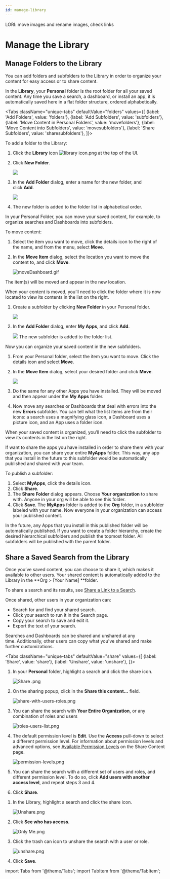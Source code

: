 ```yaml
---
id: manage-library
---
```


LORI: move images and rename images, check links

# Manage the Library

## Manage Folders to the Library

You can add folders and subfolders to the Library in order to organize your content for easy access or to share content.

In the **Library**, your **Personal** folder is the root folder for all your saved content. Any time you save a search, a dashboard, or install an app, it is automatically saved here in a flat folder structure, ordered alphabetically.

<Tabs
  className="unique-tabs"
  defaultValue="folders"
  values={[
    {label: 'Add Folders', value: 'folders'},
    {label: 'Add Subfolders', value: 'subfolders'},
    {label: 'Move Content in Personal Folders', value: 'movefolders'},
    {label: 'Move Content into Subfolders', value: 'movesubfolders'},
    {label: 'Share Subfolders', value: 'sharesubfolders'},
  ]}>

<TabItem value="folders">

To add a folder to the Library:

1. Click the **Library** icon ![library icon.png](../static/img/Library/Add-Folders-to-the-Library/../../../Assets/Media_Repo_for_Start_Here/library%20icon.png) at the top of the UI.
1. Click **New Folder**.

    ![](../static/img/Library/Add-Folders-to-the-Library/AddFolder2.png)
1. In the **Add Folder** dialog, enter a name for the new folder, and click **Add**. 

    ![](../static/img/Library/Add-Folders-to-the-Library/AddFolder.png)
1. The new folder is added to the folder list in alphabetical order.

</TabItem>
<TabItem value="movefolders">

In your Personal Folder, you can move your saved content, for example, to organize searches and Dashboards into subfolders.

To move content:

1.  Select the item you want to move, click the details icon to the right of the name, and from the menu, select **Move**.
2.  In the **Move Item** dialog, select the location you want to move the content to, and click **Move**.

    ![moveDashboard.gif](../static/img/Library/Move-Content-Personal-Folder/moveDashboard.gif)

The item(s) will be moved and appear in the new location.

When your content is moved, you’ll need to click the folder where it is now located to view its contents in the list on the right.

</TabItem>
<TabItem value="subfolders">

1. Create a subfolder by clicking **New Folder** in your Personal folder.

    ![](../static/img/Library/Create-Subfolders-to-Organize-and-Share-Content/AddNewFolder.png)

1. In the **Add Folder** dialog, enter **My Apps**, and click **Add**. 

    ![](../static/img/Library/Create-Subfolders-to-Organize-and-Share-Content/AddFolder.png)   The new subfolder is added to the folder list.

</TabItem>
<TabItem value="movesubfolders">

Now you can organize your saved content in the new subfolders.

1. From your Personal folder, select the item you want to move. Click the details icon and select **Move**.
1. In the **Move Item** dialog, select your desired folder and click **Move**.

    ![](../static/img/Library/Create-Subfolders-to-Organize-and-Share-Content/MoveFile.png)

1. Do the same for any other Apps you have installed. They will be moved and then appear under the **My Apps** folder.
1. Now move any searches or Dashboards that deal with errors into the new **Errors** subfolder. You can tell what the list items are from their icons: a search uses a magnifying glass icon, a Dashboard uses a picture icon, and an App uses a folder icon.    

When your saved content is organized, you’ll need to click the subfolder to view its contents in the list on the right.

</TabItem>
<TabItem value="sharesubfolders">

If want to share the apps you have installed in order to share them with your organization, you can share your entire **MyApps** folder. This way, any app that you install in the future to this subfolder would be automatically published and shared with your team.

To publish a subfolder:

1. Select **MyApps**, click the details icon.
1. Click **Share**.
1. The **Share Folder** dialog appears. Choose **Your organization** to share with. Anyone in your org will be able to see this folder.
1. Click **Save**. The **MyApps** folder is added to the **Org** folder, in a subfolder labeled with your name. Now everyone in your organization can access your published content.

In the future, any Apps that you install in this published folder will be automatically published. If you want to create a folder hierarchy, create the desired hierarchical subfolders and publish the topmost folder. All subfolders will be published with the parent folder.

</TabItem>
</Tabs>


## Share a Saved Search from the Library

Once you’ve saved content, you can choose to share it, which makes it available to other users. Your shared content is automatically added to the Library in the **Org \> \[Your Name\] **folder.

To share a search and its results, see [Share a Link to a Search](../../05Search/Get-Started-with-Search/Search-Basics/Share-a-Link-to-a-Search.md "Share a Link to a Search"). 

Once shared, other users in your organization can:

* Search for and find your shared search.
* Click your search to run it in the Search page.
* Copy your search to save and edit it. 
* Export the text of your search. 

Searches and Dashboards can be shared and unshared at any time. Additionally, other users can copy what you've shared and make further customizations.

<Tabs
  className="unique-tabs"
  defaultValue="share"
  values={[
    {label: 'Share', value: 'share'},
    {label: 'Unshare', value: 'unshare'},
  ]}>

<TabItem value="share">

1. In your **Personal** folder, highlight a search and click the share icon.

    ![Share .png](../static/img/Library/Share-a-Saved-Search-from-the-Library/share-icon.png)

1. On the sharing popup, click in the **Share this content...** field.

    ![share-with-users-roles.png](../static/img/Library/Share-a-Saved-Search-from-the-Library/share-with-users-roles.png)

1. You can share the search with **Your Entire Organization**, or any combination of roles and users

    ![roles-users-list.png](../static/img/Library/Share-a-Saved-Search-from-the-Library/roles-users-list.png)

1. The default permission level is **Edit**. Use the **Access** pull-down to select a different permission level. For information about permission levels and advanced options, see [Available Permission Levels](../../Manage/Content_Sharing/Share-Content.md "Share Content") on the Share Content page.

    ![permission-levels.png](../static/img/Library/Share-a-Saved-Search-from-the-Library/permission-levels.png)

1. You can share the search with a different set of users and roles, and different permission level. To do so, click **Add users with another access level**, and repeat steps 3 and 4.
1. Click **Share**. 

</TabItem>
<TabItem value="unshare">

1. In the Library, highlight a search and click the share icon.

    ![Unshare.png](../static/img/Library/Share-a-Saved-Search-from-the-Library/share-icon.png)

1. Click **See who has access**.

    ![Only Me.png](../static/img/Library/Share-a-Saved-Search-from-the-Library/who-has-access.png)

1. Click the trash can icon to unshare the search with a user or role.

    ![unshare.png](../static/img/Library/Share-a-Saved-Search-from-the-Library/unshare.png)

1. Click **Save**.

</TabItem>
</Tabs>



import Tabs from '@theme/Tabs';
import TabItem from '@theme/TabItem';